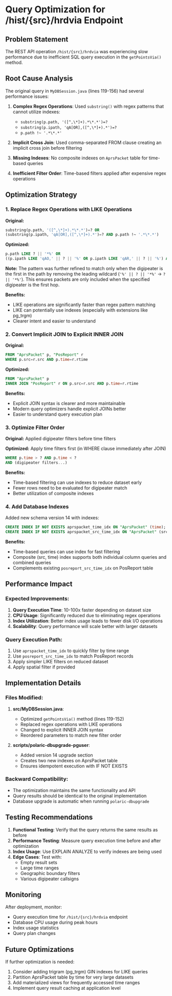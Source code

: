 # Query Optimization for /hist/{src}/hrdvia Endpoint

## Problem Statement
The REST API operation `/hist/{src}/hrdvia` was experiencing slow performance due to inefficient SQL query execution in the `getPointsVia()` method.

## Root Cause Analysis

The original query in `MyDBSession.java` (lines 119-156) had several performance issues:

1. **Complex Regex Operations**: Used `substring()` with regex patterns that cannot utilize indexes:
   - `substring(p.path, '([^,\*]+).*\*.*')=?`
   - `substring(p.ipath, 'qA[OR],([^,\*]+).*')=?`
   - `p.path !~ '.*\*.*'`

2. **Implicit Cross Join**: Used comma-separated FROM clause creating an implicit cross join before filtering

3. **Missing Indexes**: No composite indexes on `AprsPacket` table for time-based queries

4. **Inefficient Filter Order**: Time-based filters applied after expensive regex operations

## Optimization Strategy

### 1. Replace Regex Operations with LIKE Operations

**Original:**
```sql
substring(p.path, '([^,\*]+).*\*.*')=? OR 
(substring(p.ipath, 'qA[OR],([^,\*]+).*')=? AND p.path !~ '.*\*.*')
```

**Optimized:**
```sql
p.path LIKE ? || '*%' OR 
((p.ipath LIKE 'qAO,' || ? || '%' OR p.ipath LIKE 'qAR,' || ? || '%') AND p.path NOT LIKE '%*%')
```

**Note:** The pattern was further refined to match only when the digipeater is the first in the path 
by removing the leading wildcard (`'%' || ? || '*%'` → `? || '*%'`). This ensures packets are only 
included when the specified digipeater is the first hop.

**Benefits:**
- LIKE operations are significantly faster than regex pattern matching
- LIKE can potentially use indexes (especially with extensions like pg_trgm)
- Clearer intent and easier to understand

### 2. Convert Implicit JOIN to Explicit INNER JOIN

**Original:**
```sql
FROM "AprsPacket" p, "PosReport" r 
WHERE p.src=r.src AND p.time=r.rtime
```

**Optimized:**
```sql
FROM "AprsPacket" p 
INNER JOIN "PosReport" r ON p.src=r.src AND p.time=r.rtime
```

**Benefits:**
- Explicit JOIN syntax is clearer and more maintainable
- Modern query optimizers handle explicit JOINs better
- Easier to understand query execution plan

### 3. Optimize Filter Order

**Original:** Applied digipeater filters before time filters

**Optimized:** Apply time filters first (in WHERE clause immediately after JOIN)
```sql
WHERE p.time > ? AND p.time < ?
AND (digipeater filters...)
```

**Benefits:**
- Time-based filtering can use indexes to reduce dataset early
- Fewer rows need to be evaluated for digipeater match
- Better utilization of composite indexes

### 4. Add Database Indexes

Added new schema version 14 with indexes:
```sql
CREATE INDEX IF NOT EXISTS aprspacket_time_idx ON "AprsPacket" (time);
CREATE INDEX IF NOT EXISTS aprspacket_src_time_idx ON "AprsPacket" (src, time);
```

**Benefits:**
- Time-based queries can use index for fast filtering
- Composite (src, time) index supports both individual column queries and combined queries
- Complements existing `posreport_src_time_idx` on PosReport table

## Performance Impact

### Expected Improvements:
1. **Query Execution Time**: 10-100x faster depending on dataset size
2. **CPU Usage**: Significantly reduced due to eliminating regex operations
3. **Index Utilization**: Better index usage leads to fewer disk I/O operations
4. **Scalability**: Query performance will scale better with larger datasets

### Query Execution Path:
1. Use `aprspacket_time_idx` to quickly filter by time range
2. Use `posreport_src_time_idx` to match PosReport records
3. Apply simpler LIKE filters on reduced dataset
4. Apply spatial filter if provided

## Implementation Details

### Files Modified:
1. **src/MyDBSession.java**: 
   - Optimized `getPointsVia()` method (lines 119-152)
   - Replaced regex operations with LIKE operations
   - Changed to explicit INNER JOIN syntax
   - Reordered parameters to match new filter order

2. **scripts/polaric-dbupgrade-pguser**:
   - Added version 14 upgrade section
   - Creates two new indexes on AprsPacket table
   - Ensures idempotent execution with IF NOT EXISTS

### Backward Compatibility:
- The optimization maintains the same functionality and API
- Query results should be identical to the original implementation
- Database upgrade is automatic when running `polaric-dbupgrade`

## Testing Recommendations

1. **Functional Testing**: Verify that the query returns the same results as before
2. **Performance Testing**: Measure query execution time before and after optimization
3. **Index Usage**: Use EXPLAIN ANALYZE to verify indexes are being used
4. **Edge Cases**: Test with:
   - Empty result sets
   - Large time ranges
   - Geographic boundary filters
   - Various digipeater callsigns

## Monitoring

After deployment, monitor:
- Query execution time for `/hist/{src}/hrdvia` endpoint
- Database CPU usage during peak hours
- Index usage statistics
- Query plan changes

## Future Optimizations

If further optimization is needed:
1. Consider adding trigram (pg_trgm) GIN indexes for LIKE queries
2. Partition AprsPacket table by time for very large datasets
3. Add materialized views for frequently accessed time ranges
4. Implement query result caching at application level
